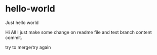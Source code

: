 # hello-world
Just hello world


Hi All
I just make some change on readme file and test branch content commit.

try to merge/try again


